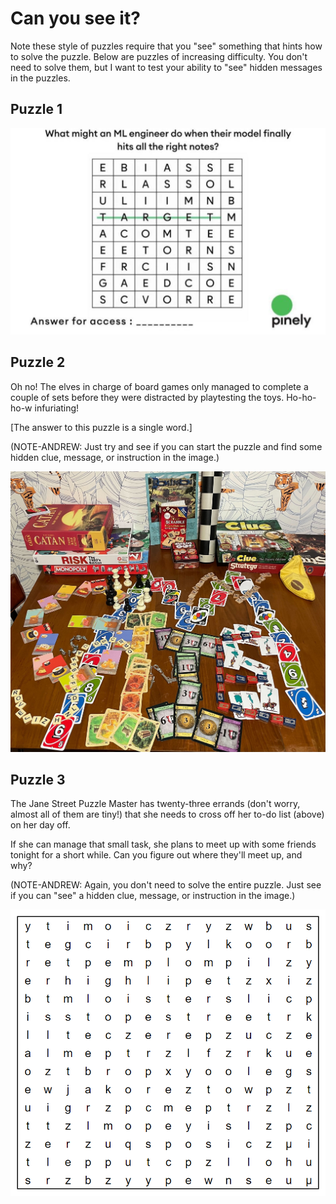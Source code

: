 # Can you see it?

Note these style of puzzles require that you "see" something that hints how to solve the puzzle.
Below are puzzles of increasing difficulty. You don't need to solve them, but I want to test 
your ability to "see" hidden messages in the puzzles.


## Puzzle 1
<img src="cryptic_intro/pinely.png" alt="drawing" width="1024"/>


## Puzzle 2
Oh no! The elves in charge of board games only managed to complete a couple of sets before they were distracted by playtesting the toys. Ho-ho-ho-w infuriating!

[The answer to this puzzle is a single word.]

(NOTE-ANDREW: Just try and see if you can start the puzzle and find some hidden clue, message, or instruction in the image.)

<img src="cryptic_intro/games-night.jpg" alt="drawing" width="1024"/>

## Puzzle 3
The Jane Street Puzzle Master has twenty-three errands (don't worry, almost all of them are tiny!) that she needs to cross off her to-do list (above) on her day off. 

If she can manage that small task, she plans to meet up with some friends tonight for a short while. Can you figure out where they'll meet up, and why?

(NOTE-ANDREW: Again, you don't need to solve the entire puzzle. Just see if you can "see" a hidden clue, message, or instruction in the image.)


<img src="cryptic_intro/new-york-minute.png" alt="drawing" width="1024"/>

